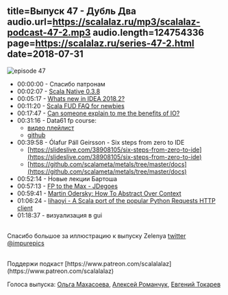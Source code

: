 title=Выпуск 47 - Дубль Два
audio.url=https://scalalaz.ru/mp3/scalalaz-podcast-47-2.mp3
audio.length=124754336
page=https://scalalaz.ru/series-47-2.html
date=2018-07-31
----

![episode 47](https://scalalaz.ru/img/episode47.jpg)

* 00:00:00 - Спасибо патронам
* 00:02:07 - [Scala Native 0.3.8](https://github.com/scala-native/scala-native/releases/tag/v0.3.8)
* 00:05:17 - [Whats new in IDEA 2018.2?](https://www.jetbrains.com/idea/whatsnew/#v2018-2-scala)
* 00:11:20 - [Scala FUD FAQ for newbies](https://kubuszok.com/2018/scala-fud-faq-for-newbies/)
* 00:17:47 - [Can someone explain to me the benefits of IO?](https://www.reddit.com/r/scala/comments/8ygjcq/can_someone_explain_to_me_the_benefits_of_io/?utm_content=title&utm_medium=user&utm_source=reddit&utm_name=frontpage)
* 00:31:16 - Data61 fp course:
	* [видео плейлист](https://www.youtube.com/playlist?list=PLly9WMAVMrayYo2c-1E_rIRwBXG_FbLBW)
	* [github](https://github.com/data61/fp-course)
* 00:39:58 - Ólafur Páll Geirsson - Six steps from zero to IDE
    * [https://slideslive.com/38908105/six-steps-from-zero-to-ide](https://slideslive.com/38908105/six-steps-from-zero-to-ide)
    * [https://github.com/scalameta/metals/tree/master/docs](https://github.com/scalameta/metals/tree/master/docs)
* 00:52:14 - Новые лекции Бартоша
* 00:57:13 - [FP to the Max - JDegoes](https://www.youtube.com/c/FunctionalProgrammingGroup)
* 00:59:41 - [Martin Odersky: How To Abstract Over Context](https://www.youtube.com/watch?v=uiorT754IwA&t=78)
* 01:06:24 - [lihaoyi - A Scala port of the popular Python Requests HTTP client](https://github.com/lihaoyi/requests-scala)
* 01:18:37 - визуализация в gui

<br/>Спасибо большое за иллюстрацию к выпуску Zelenya [twitter @impurepics](https://twitter.com/impurepics)

<br/>
Поддержи подкаст [https://www.patreon.com/scalalalaz](https://www.patreon.com/scalalalaz)

<br/>

Голоса выпуска:
[Ольга Махасоева](https://twitter.com/oli_kitty),
[Алексей Романчук](https://github.com/13h3r),
[Евгений Токарев](https://twitter.com/strobegen)
